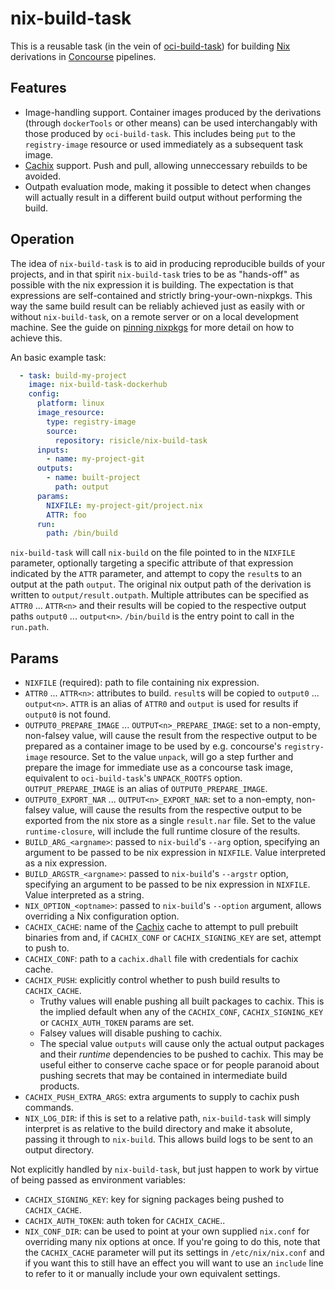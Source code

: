 # nix-build-task

This is a reusable task (in the vein of
[oci-build-task](https://github.com/vito/oci-build-task)) for building
[Nix](https://nixos.org/) derivations in [Concourse](https://concourse-ci.org/)
pipelines.

## Features

- Image-handling support. Container images produced by the derivations (through
  `dockerTools` or other means) can be used interchangably with those produced by
  `oci-build-task`. This includes being `put` to the `registry-image` resource or
  used immediately as a subsequent task image.
- [Cachix](https://cachix.org/) support. Push and pull, allowing unneccessary rebuilds
  to be avoided.
- Outpath evaluation mode, making it possible to detect when changes will actually
  result in a different build output without performing the build.

## Operation

The idea of `nix-build-task` is to aid in producing reproducible builds of your
projects, and in that spirit `nix-build-task` tries to be as "hands-off" as possible
with the nix expression it is building. The expectation is that expressions are
self-contained and strictly bring-your-own-nixpkgs. This way the same build result can
be reliably achieved just as easily with or without `nix-build-task`, on a remote server
or on a local development machine. See the guide on
[pinning nixpkgs](https://nixos.org/guides/towards-reproducibility-pinning-nixpkgs.html)
for more detail on how to achieve this.

An basic example task:

```yaml
  - task: build-my-project
    image: nix-build-task-dockerhub
    config:
      platform: linux
      image_resource:
        type: registry-image
        source:
          repository: risicle/nix-build-task
      inputs:
        - name: my-project-git
      outputs:
        - name: built-project
          path: output
      params:
        NIXFILE: my-project-git/project.nix
        ATTR: foo
      run:
        path: /bin/build
```

`nix-build-task` will call `nix-build` on the file pointed to in the `NIXFILE` parameter,
optionally targeting a specific attribute of that expression indicated by the `ATTR`
parameter, and attempt to copy the `result`s to an output at the path `output`. The
original nix output path of the derivation is written to `output/result.outpath`.
Multiple attributes can be specified as `ATTR0` ... `ATTR<n>` and their results will be
copied to the respective output paths `output0` ... `output<n>`. `/bin/build` is the
entry point to call in the `run.path`.

## Params

- `NIXFILE` (required): path to file containing nix expression.
- `ATTR0` ... `ATTR<n>`: attributes to build. `result`s will be copied to `output0` ...
  `output<n>`. `ATTR` is an alias of `ATTR0` and `output` is used for results if
  `output0` is not found.
- `OUTPUT0_PREPARE_IMAGE` ... `OUTPUT<n>_PREPARE_IMAGE`: set to a non-empty, non-falsey
  value, will cause the result from the respective output to be prepared as a container
  image to be used by e.g. concourse's `registry-image` resource. Set to the value
  `unpack`, will go a step further and prepare the image for immediate use as a concourse
  task image, equivalent to `oci-build-task`'s `UNPACK_ROOTFS` option.
  `OUTPUT_PREPARE_IMAGE` is an alias of `OUTPUT0_PREPARE_IMAGE`.
- `OUTPUT0_EXPORT_NAR` ... `OUTPUT<n>_EXPORT_NAR`: set to a non-empty, non-falsey value,
  will cause the results from the respective output to be exported from the nix store
  as a single `result.nar` file. Set to the value `runtime-closure`, will include the
  full runtime closure of the results.
- `BUILD_ARG_<argname>`: passed to `nix-build`'s `--arg` option, specifying an argument
  to be passed to be nix expression in `NIXFILE`. Value interpreted as a nix expression.
- `BUILD_ARGSTR_<argname>`: passed to `nix-build`'s `--argstr` option, specifying an
  argument to be passed to be nix expression in `NIXFILE`. Value interpreted as a string.
- `NIX_OPTION_<optname>`: passed to `nix-build`'s `--option` argument, allows overriding
  a Nix configuration option.
- `CACHIX_CACHE`: name of the [Cachix](https://cachix.org/) cache to attempt to pull
  prebuilt binaries from and, if `CACHIX_CONF` or `CACHIX_SIGNING_KEY` are set, attempt
  to push to.
- `CACHIX_CONF`: path to a `cachix.dhall` file with credentials for cachix cache.
- `CACHIX_PUSH`: explicitly control whether to push build results to `CACHIX_CACHE`.
  - Truthy values will enable pushing all built packages to cachix. This is the implied
    default when any of the `CACHIX_CONF`, `CACHIX_SIGNING_KEY` or `CACHIX_AUTH_TOKEN`
    params are set.
  - Falsey values will disable pushing to cachix.
  - The special value `outputs` will cause only the actual output packages and their
    *runtime* dependencies to be pushed to cachix. This may be useful either to conserve
    cache space or for people paranoid about pushing secrets that may be contained in
    intermediate build products.
- `CACHIX_PUSH_EXTRA_ARGS`: extra arguments to supply to cachix push commands.
- `NIX_LOG_DIR`: if this is set to a relative path, `nix-build-task` will simply
  interpret is as relative to the build directory and make it absolute, passing it
  through to `nix-build`. This allows build logs to be sent to an output directory.

Not explicitly handled by `nix-build-task`, but just happen to work by virtue of being
passed as environment variables:

- `CACHIX_SIGNING_KEY`: key for signing packages being pushed to `CACHIX_CACHE`.
- `CACHIX_AUTH_TOKEN`: auth token for `CACHIX_CACHE`..
- `NIX_CONF_DIR`: can be used to point at your own supplied `nix.conf` for overriding
  many nix options at once. If you're going to do this, note that the `CACHIX_CACHE`
  parameter will put its settings in `/etc/nix/nix.conf` and if you want this to still
  have an effect you will want to use an `include` line to refer to it or manually
  include your own equivalent settings.
